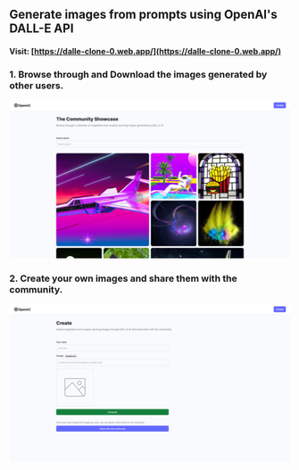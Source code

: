 ## Generate images from prompts using OpenAI's DALL-E API
#### Visit: [https://dalle-clone-0.web.app/](https://dalle-clone-0.web.app/)
### 1. Browse through and Download the images generated by other users.
![Browse](/readme/image1.png "Browse")
### 2. Create your own images and share them with the community.
![Browse](/readme/image2.png "Browse")
